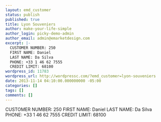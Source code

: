 ```yaml
---
layout: emd_customer
status: publish
published: true
title: Lyon Souveniers
author: make-your-life-simple
author_login: picky-demo-admin
author_email: admin@emarketdesign.com
excerpt: |-
  CUSTOMER NUMBER: 250
  FIRST NAME: Daniel
  LAST NAME: Da Silva
  PHONE: +33 1 46 62 7555
  CREDIT LIMIT: 68100
wordpress_id: 11783
wordpress_url: http://wordpressc.com/?emd_customer=lyon-souveniers
date: 2013-11-14 04:10:00.000000000 -05:00
categories: []
tags: []
comments: []
---
```

CUSTOMER NUMBER: 250
FIRST NAME: Daniel
LAST NAME: Da Silva
PHONE: +33 1 46 62 7555
CREDIT LIMIT: 68100
